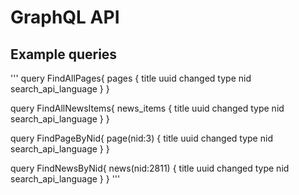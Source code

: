 # GraphQL API

## Example queries

'''
query FindAllPages{
  pages {
    title
    uuid
    changed
    type
    nid
    search_api_language
  }
}

query FindAllNewsItems{
  news_items {
    title
    uuid
    changed
    type
    nid
    search_api_language
  }
}

query FindPageByNid{
  page(nid:3) {
    title
    uuid
    changed
    type
    nid
    search_api_language
  }
}

query FindNewsByNid{
  news(nid:2811) {
    title
    uuid
    changed
    type
    nid
    search_api_language
  }
}
'''